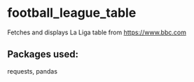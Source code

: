 # football_league_table

Fetches and displays La Liga table from https://www.bbc.com

## Packages used:
requests, pandas
